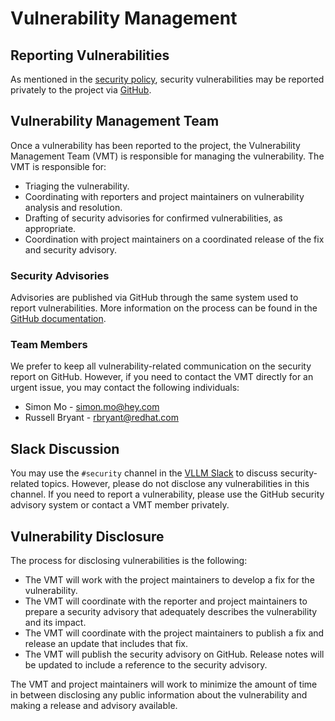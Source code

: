 # Vulnerability Management

## Reporting Vulnerabilities

As mentioned in the [security
policy](https://github.com/vllm-project/vllm/tree/main/SECURITY.md), security
vulnerabilities may be reported privately to the project via
[GitHub](https://github.com/vllm-project/vllm/security/advisories/new).

## Vulnerability Management Team

Once a vulnerability has been reported to the project, the Vulnerability
Management Team (VMT) is responsible for managing the vulnerability. The VMT is
responsible for:

- Triaging the vulnerability.
- Coordinating with reporters and project maintainers on vulnerability analysis
  and resolution.
- Drafting of security advisories for confirmed vulnerabilities, as appropriate.
- Coordination with project maintainers on a coordinated release of the fix and
  security advisory.

### Security Advisories

Advisories are published via GitHub through the same system used to report
vulnerabilities. More information on the process can be found in the [GitHub
documentation](https://docs.github.com/en/code-security/security-advisories/working-with-repository-security-advisories/about-repository-security-advisories).

### Team Members

We prefer to keep all vulnerability-related communication on the security report
on GitHub. However, if you need to contact the VMT directly for an urgent issue,
you may contact the following individuals:

- Simon Mo - simon.mo@hey.com
- Russell Bryant - rbryant@redhat.com

## Slack Discussion

You may use the `#security` channel in the [VLLM Slack](https://slack.vllm.ai)
to discuss security-related topics. However, please do not disclose any
vulnerabilities in this channel. If you need to report a vulnerability, please
use the GitHub security advisory system or contact a VMT member privately.

## Vulnerability Disclosure

The process for disclosing vulnerabilities is the following:

- The VMT will work with the project maintainers to develop a fix for the
  vulnerability.
- The VMT will coordinate with the reporter and project maintainers to prepare a
  security advisory that adequately describes the vulnerability and its impact.
- The VMT will coordinate with the project maintainers to publish a fix and
  release an update that includes that fix.
- The VMT will publish the security advisory on GitHub. Release notes will be
  updated to include a reference to the security advisory.

The VMT and project maintainers will work to minimize the amount of time in
between disclosing any public information about the vulnerability and making a
release and advisory available.
